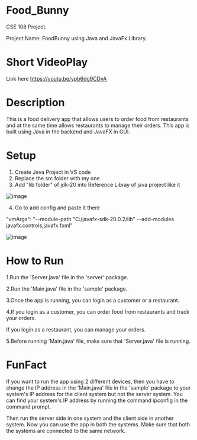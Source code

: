 # Food_Bunny
CSE 108 Project.


Project Name: FoodBunny using Java and JavaFx Library.



# Short VideoPlay

Link here https://youtu.be/ypb6dg9CDvA
# Description

This is a food delivery app that allows users to order food from restaurants and at the same time allows restaurants to manage their orders. This app is built using Java in the backend and JavaFX in GUI.
# Setup
1. Create Java Project in VS code
2. Replace the src folder with my one
3. Add "lib folder" of jdk-20 into Reference Libray of java project like it
   
![image](https://github.com/dipit099/FoodBunny-JavaFX-Term-Project-L1T2/assets/112118531/310c651d-b50e-42c1-a2ff-64972bf551a4)

4. Go to add config and paste it there
   
"vmArgs": "--module-path \"C:/javafx-sdk-20.0.2/lib\" --add-modules javafx.controls,javafx.fxml"

![image](https://github.com/dipit099/FoodBunny-JavaFX-Term-Project-L1T2/assets/112118531/6c89ffb8-5e7c-4a3f-ab70-cdf7ab8799e0)



# How to Run

1.Run the 'Server.java' file in the 'server' package.

2.Run the 'Main.java' file in the 'sample' package.

3.Once the app is running, you can login as a customer or a restaurant.

4.If you login as a customer, you can order food from restaurants and track your orders.

If you login as a restaurant, you can manage your orders.

5.Before running 'Main.java' file, make sure that 'Server.java' file is running.

# FunFact

If you want to run the app using 2 different devices, then you have to change the IP address in the 'Main.java' file in the 'sample' package to your system's IP address for the client system but not the server system. You can find your system's IP address by running the command ipconfig in the command prompt.

Then run the server side in one system and the client side in another system. Now you can use the app in both the systems. Make sure that both the systems are connected to the same network.


